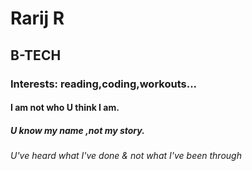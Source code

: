 # Rarij R
## B-TECH
### Interests: reading,coding,workouts...
#### I am not who U think I am.
##### U know my name ,not my story.
###### U've heard what I've done & not what I've been through
